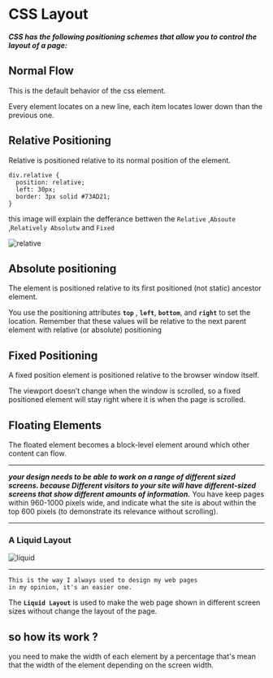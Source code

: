 # CSS Layout

***CSS has the following positioning schemes that allow you to control the layout of a page:***

## Normal Flow 
This is the default behavior of the css element.

Every element locates on a new line, each item locates lower down than the previous one.

## Relative Positioning
Relative is positioned relative to its normal position of the element.

```
div.relative {
  position: relative;
  left: 30px;
  border: 3px solid #73AD21;
}
```

this image will explain the defferance bettwen the `Relative` ,`Absoute` ,`Relatively Absolutw` and `Fixed`

![relative](https://www.internetingishard.com/html-and-css/advanced-positioning/css-positioning-schemes-summary-d7f831.png)

## Absolute positioning
The element is positioned relative to its first positioned (not static) ancestor element.

You use the positioning attributes **`top`** , **`left`**, **`bottom`**, and **`right`** to set the location. Remember that these values will be relative to the next parent element with relative (or absolute) positioning

## Fixed Positioning

A fixed position element is positioned relative to the  browser window itself.

The viewport doesn’t change when the window is scrolled, so a fixed positioned element will stay right where it is when the page is scrolled.


## Floating Elements

The floated element becomes a block-level element around which other content can flow.

-------------------
***your design needs to be able to work on a range of different sized screens. because Different visitors to your site will have different-sized screens that show different amounts of information.***
You have keep pages within 960-1000 pixels wide,
and indicate what the site is about within the top 600
pixels (to demonstrate its relevance without scrolling).

-------------

### A Liquid Layout

![liquid](https://3wga6448744j404mpt11pbx4-wpengine.netdna-ssl.com/wp-content/uploads/2014/07/liquid.png)

--------
```
This is the way I always used to design my web pages 
in my opinion, it's an easier one. 
```

The **`Liquid Layout`** is used to make the web page shown in different screen sizes without change the layout of the page.
## so how its work ?
you need to make the width of each element by a percentage 
that's mean that the width of the element depending on the screen width. 
